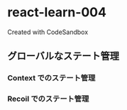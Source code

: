 # react-learn-004

Created with CodeSandbox

## グローバルなステート管理

### Context でのステート管理

### Recoil でのステート管理
